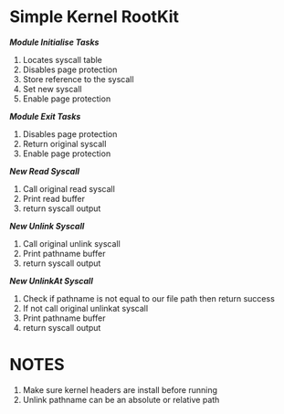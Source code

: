 Simple Kernel RootKit
===
***Module Initialise Tasks***

1. Locates syscall table
2. Disables page protection
3. Store reference to the syscall
4. Set new syscall
5. Enable page protection

***Module Exit Tasks***

1. Disables page protection
2. Return original syscall
3. Enable page protection

***New Read Syscall***

1. Call original read syscall
2. Print read buffer
3. return syscall output

***New Unlink Syscall***

1. Call original unlink syscall
2. Print pathname buffer
3. return syscall output

***New UnlinkAt Syscall***

1. Check if pathname is not equal to our file path then return success
1. If not call original unlinkat syscall
2. Print pathname buffer
3. return syscall output

NOTES
==

1. Make sure kernel headers are install before running
2. Unlink pathname can be an absolute or relative path

